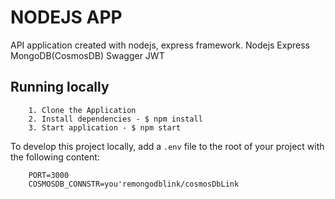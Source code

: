 # NODEJS APP

API application created with nodejs, express framework.
Nodejs
Express
MongoDB(CosmosDB)
Swagger
JWT

## Running locally

```
	1. Clone the Application
	2. Install dependencies - $ npm install 
	3. Start application - $ npm start
```

To develop this project locally, add a `.env` file to the root of your project with the following content:

```
	PORT=3000
	COSMOSDB_CONNSTR=you'remongodblink/cosmosDbLink
```
